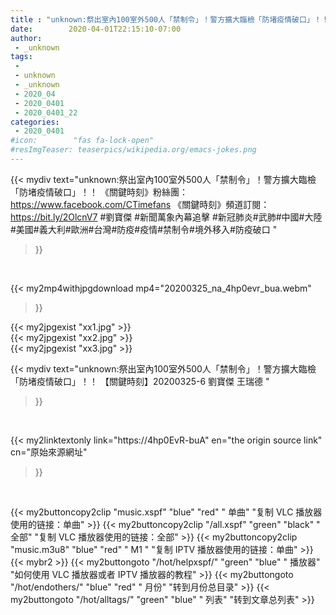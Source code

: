 ```yaml
---
title : "unknown:祭出室內100室外500人「禁制令」！警方擴大臨檢「防堵疫情破口」！！ 【關鍵時刻】20200325-6 劉寶傑 王瑞德 "
date:        2020-04-01T22:15:10-07:00
author:
 - _unknown
tags:
 - 
 - unknown
 - _unknown
 - 2020_04
 - 2020_0401
 - 2020_0401_22
categories:
 - 2020_0401
#icon:        "fas fa-lock-open"
#resImgTeaser: teaserpics/wikipedia.org/emacs-jokes.png
---
```







{{< mydiv text="unknown:祭出室內100室外500人「禁制令」！警方擴大臨檢「防堵疫情破口」！！  《關鍵時刻》粉絲團：https://www.facebook.com/CTimefans 《關鍵時刻》頻道訂閱：https://bit.ly/2OlcnV7  #劉寶傑 #新聞萬象內幕追擊 #新冠肺炎#武肺#中國#大陸#美國#義大利#歐洲#台灣#防疫#疫情#禁制令#境外移入#防疫破口 "
>}}
<br>


{{< my2mp4withjpgdownload mp4="20200325_na_4hp0evr_bua.webm"
>}}

{{< my2jpgexist "xx1.jpg" >}}<br>
{{< my2jpgexist "xx2.jpg" >}}<br>
{{< my2jpgexist "xx3.jpg" >}}<br>



{{< mydiv text="unknown:祭出室內100室外500人「禁制令」！警方擴大臨檢「防堵疫情破口」！！ 【關鍵時刻】20200325-6 劉寶傑 王瑞德 "
>}}
<br>

{{< my2linktextonly link="https://4hp0EvR-buA"
en="the origin source link" cn="原始來源網址"
>}}


<br>


{{< my2buttoncopy2clip "music.xspf"        "blue"   "red"    " 单曲"  "复制 VLC 播放器使用的链接：单曲" >}} {{< my2buttoncopy2clip "/all.xspf"         "green"  "black"  " 全部"  "复制 VLC 播放器使用的链接：全部" >}} {{< my2buttoncopy2clip "music.m3u8"        "blue"   "red"    " M1 "    "复制 IPTV 播放器使用的链接：单曲" >}} {{< mybr2 >}} {{< my2buttongoto      "/hot/helpxspf/"    "green"  "blue"   " 播放器" "如何使用 VLC 播放器或者 IPTV 播放器的教程" >}} {{< my2buttongoto      "/hot/endothers/"   "blue"   "red"    " 月份"   "转到月份总目录" >}} {{< my2buttongoto      "/hot/alltags/"     "green"  "blue"   " 列表"   "转到文章总列表" >}} 
